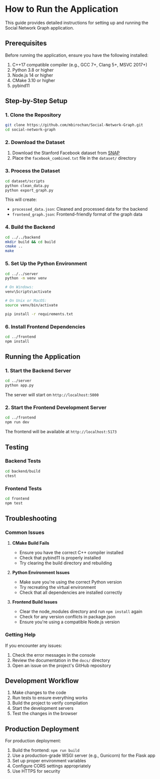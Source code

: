 # How to Run the Application

This guide provides detailed instructions for setting up and running the Social Network Graph application.

## Prerequisites

Before running the application, ensure you have the following installed:

1. C++17 compatible compiler (e.g., GCC 7+, Clang 5+, MSVC 2017+)
2. Python 3.8 or higher
3. Node.js 14 or higher
4. CMake 3.10 or higher
5. pybind11

## Step-by-Step Setup

### 1. Clone the Repository

```bash
git clone https://github.com/mbirochan/Social-Network-Graph.git
cd social-network-graph
```

### 2. Download the Dataset

1. Download the Stanford Facebook dataset from [SNAP](https://snap.stanford.edu/data/ego-Facebook.html)
2. Place the `facebook_combined.txt` file in the `dataset/` directory

### 3. Process the Dataset

```bash
cd dataset/scripts
python clean_data.py
python export_graph.py
```

This will create:

- `processed_data.json`: Cleaned and processed data for the backend
- `frontend_graph.json`: Frontend-friendly format of the graph data

### 4. Build the Backend

```bash
cd ../../backend
mkdir build && cd build
cmake ..
make
```

### 5. Set Up the Python Environment

```bash
cd ../../server
python -m venv venv

# On Windows:
venv\Scripts\activate

# On Unix or MacOS:
source venv/bin/activate

pip install -r requirements.txt
```

### 6. Install Frontend Dependencies

```bash
cd ../frontend
npm install
```

## Running the Application

### 1. Start the Backend Server

```bash
cd ../server
python app.py
```

The server will start on `http://localhost:5000`

### 2. Start the Frontend Development Server

```bash
cd ../frontend
npm run dev
```

The frontend will be available at `http://localhost:5173`

## Testing

### Backend Tests

```bash
cd backend/build
ctest
```

### Frontend Tests

```bash
cd frontend
npm test
```

## Troubleshooting

### Common Issues

1. **CMake Build Fails**

   - Ensure you have the correct C++ compiler installed
   - Check that pybind11 is properly installed
   - Try clearing the build directory and rebuilding

2. **Python Environment Issues**

   - Make sure you're using the correct Python version
   - Try recreating the virtual environment
   - Check that all dependencies are installed correctly

3. **Frontend Build Issues**
   - Clear the node_modules directory and run `npm install` again
   - Check for any version conflicts in package.json
   - Ensure you're using a compatible Node.js version

### Getting Help

If you encounter any issues:

1. Check the error messages in the console
2. Review the documentation in the `docs/` directory
3. Open an issue on the project's GitHub repository

## Development Workflow

1. Make changes to the code
2. Run tests to ensure everything works
3. Build the project to verify compilation
4. Start the development servers
5. Test the changes in the browser

## Production Deployment

For production deployment:

1. Build the frontend: `npm run build`
2. Use a production-grade WSGI server (e.g., Gunicorn) for the Flask app
3. Set up proper environment variables
4. Configure CORS settings appropriately
5. Use HTTPS for security

